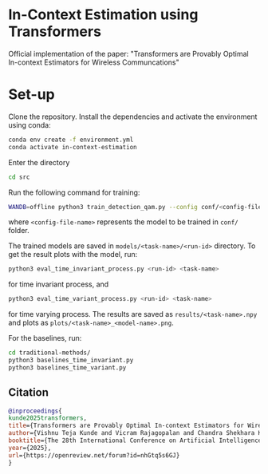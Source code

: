 # In-Context Estimation using Transformers
Official implementation of the paper: "Transformers are Provably Optimal In-context Estimators for Wireless Communcations"

# Set-up
Clone the repository. Install the dependencies and activate the environment using conda:

```bash 
conda env create -f environment.yml
conda activate in-context-estimation
```

Enter the directory
```bash 
cd src
```

Run the following command for training:
```bash
WANDB=offline python3 train_detection_qam.py --config conf/<config-file-name>
```

where `<config-file-name>` represents the model to be trained in `conf/` folder.

The trained models are saved in `models/<task-name>/<run-id>` directory. To get the result plots with the model, run:
```bash
python3 eval_time_invariant_process.py <run-id> <task-name>
```
for time invariant process, and
```bash
python3 eval_time_variant_process.py <run-id> <task-name>
```
for time varying process. The results are saved as `results/<task-name>.npy` and plots as `plots/<task-name>_<model-name>.png`.

For the baselines, run:
```bash
cd traditional-methods/
python3 baselines_time_invariant.py
python3 baselines_time_variant.py
```

## Citation

```bibtex
@inproceedings{
kunde2025transformers,
title={Transformers are Provably Optimal In-context Estimators for Wireless Communications},
author={Vishnu Teja Kunde and Vicram Rajagopalan and Chandra Shekhara Kaushik Valmeekam and Krishna Narayanan and Jean-Francois Chamberland and Dileep Kalathil and Srinivas Shakkottai},
booktitle={The 28th International Conference on Artificial Intelligence and Statistics},
year={2025},
url={https://openreview.net/forum?id=nhGtq5s6GJ}
}
```


